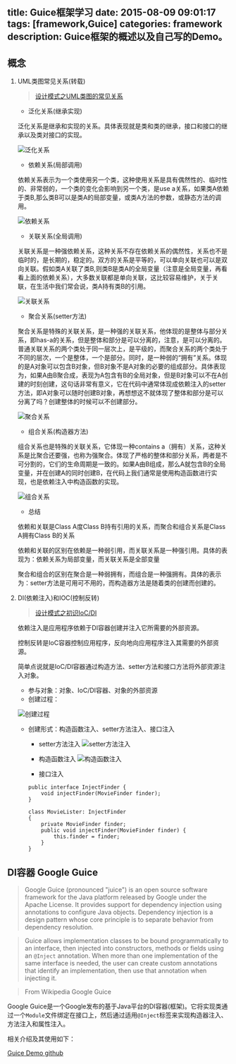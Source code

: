 title: Guice框架学习
date: 2015-08-09 09:01:17
tags: [framework,Guice]
categories: framework
description: Guice框架的概述以及自己写的Demo。
---

## 概念

1. UML类图常见关系(转载)

    > [设计模式之UML类图的常见关系](http://www.cnblogs.com/zxj159/p/3399654.html)
    
    + 泛化关系(继承实现)
    
    泛化关系是继承和实现的关系。具体表现就是类和类的继承，接口和接口的继承以及类对接口的实现。
    
    ![泛化关系](http://images.cnitblog.com/blog/362290/201310/31171722-c9602d76cfdf41f3a528648095c91401.png)
    
    + 依赖关系(局部调用)
    
    依赖关系表示为一个类使用另一个类，这种使用关系是具有偶然性的、临时性的、非常弱的，一个类的变化会影响到另一个类，是use a关系，如果类A依赖于类B,那么类B可以是类A的局部变量，或类A方法的参数，或静态方法的调用。
    
    ![依赖关系](http://images.cnitblog.com/blog/362290/201310/31165559-4779e58a18e04d1da67a62a8c98cd63d.png)
    
    + 关联关系(全局调用)
    
    关联关系是一种强依赖关系，这种关系不存在依赖关系的偶然性，关系也不是临时的，是长期的，稳定的。双方的关系是平等的，可以单向关联也可以是双向关联。假如类A关联了类B,则类B是类A的全局变量（注意是全局变量，再看看上面的依赖关系），大多数关联都是单向关联，这比较容易维护，关于关联，在生活中我们常会说，类A持有类B的引用。
    
    ![关联关系](http://images.cnitblog.com/blog/362290/201310/31165613-3faec54ba2f94c589a43b224431a8fcc.png)
    
    + 聚合关系(setter方法)
    
    聚合关系是特殊的关联关系，是一种强的关联关系，他体现的是整体与部分关系，即has-a的关系，但是整体和部分是可以分离的，注意，是可以分离的。普通关联关系的两个类处于同一层次上，是平级的，而聚合关系的两个类处于不同的层次，一个是整体，一个是部分。同时，是一种弱的“拥有”关系。体现的是A对象可以包含B对象，但B对象不是A对象的必要的组成部分。具体表现为，如果A由B聚合成，表现为A包含有B的全局对象，但是B对象可以不在A创建的时刻创建，这句话非常有意义，它在代码中通常体现成依赖注入的setter方法，即A对象可以随时创建B对象，再想想这不就体现了整体和部分是可以分离了吗？创建整体的时候可以不创建部分。
    
    ![聚合关系](http://images.cnitblog.com/blog/362290/201310/31165626-ce36baaf7c2b44c9a997288184d65dd5.png)
    
    + 组合关系(构造器方法)
    
    组合关系也是特殊的关联关系，它体现一种contains a（拥有）关系，这种关系是比聚合还要强，也称为强聚合。体现了严格的整体和部分关系，两者是不可分割的，它们的生命周期是一致的。如果A由B组成，那么A就包含B的全局变量，并在创建A的同时创建B，在代码上我们通常是使用构造函数进行实现，也是依赖注入中构造函数的实现。
    
    ![组合关系](http://images.cnitblog.com/blog/362290/201310/31165647-2a0c584f1c5a4573a2b59f4ceceeee2b.png)
    
    + 总结
    
    依赖和关联是Class A度Class B持有引用的关系，而聚合和组合关系是Class A拥有Class B的关系
    
    依赖和关联的区别在依赖是一种弱引用，而关联关系是一种强引用。具体的表现为：依赖关系为局部变量，而关联关系是全部变量
    
    聚合和组合的区别在聚合是一种弱拥有，而组合是一种强拥有。具体的表示为：setter方法是可用可不用的，而构造器方法是随着类的创建而创建的。

2. DI(依赖注入)和IOC(控制反转)

    > [设计模式之初识IoC/DI](http://www.cnblogs.com/zxj159/p/3425168.html)

    依赖注入是应用程序依赖于DI容器创建并注入它所需要的外部资源。
    
    控制反转是IoC容器控制应用程序，反向地向应用程序注入其需要的外部资源。

    简单点说就是IoC/DI容器通过构造方法、setter方法和接口方法将外部资源注入对象。
    
    + 参与对象：对象、IoC/DI容器、对象的外部资源
    + 创建过程：
    
    ![创建过程](http://images.cnitblog.com/blog/362290/201311/15131057-90c485a85176402293fc27fc8e5d1d2a.png)
    
    + 创建形式：构造函数注入、setter方法注入、接口注入
    
        - setter方法注入
        ![setter方法注入](http://images.cnitblog.com/blog/362290/201310/31165626-ce36baaf7c2b44c9a997288184d65dd5.png)
        
        - 构造函数注入
        ![构造函数注入](http://images.cnitblog.com/blog/362290/201310/31165647-2a0c584f1c5a4573a2b59f4ceceeee2b.png)
        
        - 接口注入
        
        ```
        public interface InjectFinder {
            void injectFinder(MovieFinder finder);
        }
    
        class MovieLister: InjectFinder
        {
            private MovieFinder finder;
            public void injectFinder(MovieFinder finder) {
                this.finder = finder;
            }
        }
        ```


## DI容器 Google Guice

> Google Guice (pronounced "juice") is an open source software framework for the Java platform released by Google under the Apache License. It provides support for dependency injection using annotations to configure Java objects. Dependency injection is a design pattern whose core principle is to separate behavior from dependency resolution.

> Guice allows implementation classes to be bound programmatically to an interface, then injected into constructors, methods or fields using an `@Inject` annotation. When more than one implementation of the same interface is needed, the user can create custom annotations that identify an implementation, then use that annotation when injecting it.

> From Wikipedia Google Guice

Google Guice是一个Google发布的基于Java平台的DI容器(框架)。它将实现类通过一个`Module`文件绑定在接口上，然后通过适用`@Inject`标签来实现构造器注入、方法注入和属性注入。

相关介绍及其使用如下：

[Guice Demo github](https://github.com/victoryxs/GuiceDemo/tree/master/src/main)







